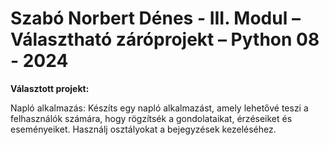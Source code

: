 # Szabó Norbert Dénes - III. Modul – Választható záróprojekt – Python 08 - 2024

**Választott projekt:**

Napló alkalmazás: Készíts egy napló alkalmazást, amely lehetővé teszi a felhasználók számára, hogy rögzítsék a gondolataikat, érzéseiket és eseményeiket. Használj osztályokat a bejegyzések kezeléséhez.
